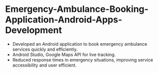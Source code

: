 # Emergency-Ambulance-Booking-Application-Android-Apps-Development
-  Developed an Android application to book emergency ambulance services quickly and efficiently.
-  Android Studio, Google Maps API for live tracking.
-  Reduced response times in emergency situations, improving service accessibility and user efficient.
